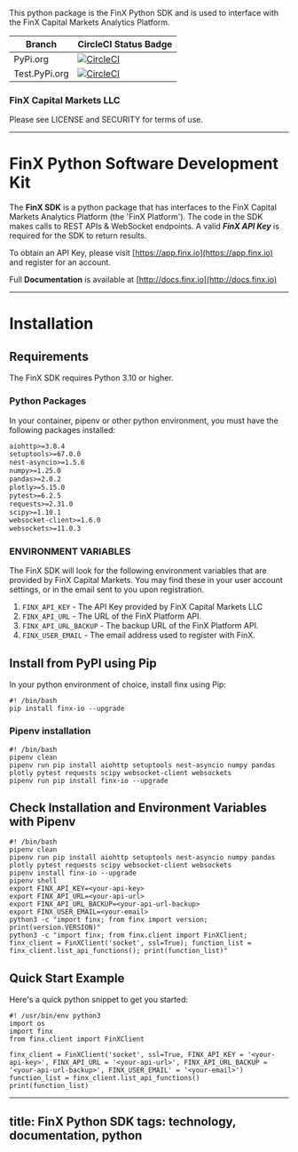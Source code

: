This python package is the FinX Python SDK and is used to interface with the FinX Capital Markets Analytics Platform.


| Branch | CircleCI Status Badge |
| ------ | -------------------- |
| PyPi.org | [![CircleCI](https://dl.circleci.com/status-badge/img/gh/FinX-IO/finx/tree/main.svg?style=svg&circle-token=a2c782bbf496cf79a9dbee9a41960601a56d28f7)](https://dl.circleci.com/status-badge/redirect/gh/FinX-IO/finx/tree/main) |
| Test.PyPi.org | [![CircleCI](https://dl.circleci.com/status-badge/img/gh/FinX-IO/finx/tree/dev.svg?style=svg&circle-token=a2c782bbf496cf79a9dbee9a41960601a56d28f7)](https://dl.circleci.com/status-badge/redirect/gh/FinX-IO/finx/tree/dev) |

### FinX Capital Markets LLC

Please see LICENSE and SECURITY for terms of use.

***

# FinX Python Software Development Kit

The **FinX SDK** is a python package that has interfaces to the FinX Capital Markets
Analytics Platform (the 'FinX Platform'). The code in the SDK makes calls to REST APIs 
& WebSocket endpoints. A valid ___FinX API Key___ is required for the SDK to return results.

To obtain an API Key, please visit [https://app.finx.io](https://app.finx.io) and register for an account.

Full **Documentation** is available at [http://docs.finx.io](http://docs.finx.io)

***

# Installation

## Requirements

The FinX SDK requires Python 3.10 or higher.

### Python Packages

In your container, pipenv or other python environment, you must have the following
packages installed:

```requirements.txt
aiohttp>=3.8.4
setuptools>=67.0.0
nest-asyncio>=1.5.6
numpy>=1.25.0
pandas>=2.0.2
plotly>=5.15.0
pytest>=6.2.5
requests>=2.31.0
scipy>=1.10.1
websocket-client>=1.6.0
websockets>=11.0.3
```

### ENVIRONMENT VARIABLES

The FinX SDK will look for the following environment variables that are provided by FinX Capital Markets. You may find these
in your user account settings, or in the email sent to you upon registration. 

1. `FINX_API_KEY` - The API Key provided by FinX Capital Markets LLC
2. `FINX_API_URL` - The URL of the FinX Platform API.
3. `FINX_API_URL_BACKUP` - The backup URL of the FinX Platform API.
4. `FINX_USER_EMAIL` - The email address used to register with FinX.

## Install from PyPI using Pip

In your python environment of choice, install finx using Pip:

    #! /bin/bash
    pip install finx-io --upgrade
    
### Pipenv installation

    #! /bin/bash
    pipenv clean
    pipenv run pip install aiohttp setuptools nest-asyncio numpy pandas plotly pytest requests scipy websocket-client websockets
    pipenv run pip install finx-io --upgrade

## Check Installation and Environment Variables with Pipenv

    #! /bin/bash
    pipenv clean
    pipenv run pip install aiohttp setuptools nest-asyncio numpy pandas plotly pytest requests scipy websocket-client websockets
    pipenv install finx-io --upgrade
    pipenv shell
    export FINX_API_KEY=<your-api-key>
    export FINX_API_URL=<your-api-url>
    export FINX_API_URL_BACKUP=<your-api-url-backup>
    export FINX_USER_EMAIL=<your-email>
    python3 -c "import finx; from finx import version; print(version.VERSION)"
    python3 -c "import finx; from finx.client import FinXClient; finx_client = FinXClient('socket', ssl=True); function_list = finx_client.list_api_functions(); print(function_list)"

## Quick Start Example

Here's a quick python snippet to get you started:

```python3
#! /usr/bin/env python3
import os
import finx
from finx.client import FinXClient

finx_client = FinXClient('socket', ssl=True, FINX_API_KEY = '<your-api-key>', FINX_API_URL = '<your-api-url>', FINX_API_URL_BACKUP = '<your-api-url-backup>', FINX_USER_EMAIL' = '<your-email>')
function_list = finx_client.list_api_functions()
print(function_list)
```

---
title: FinX Python SDK
tags: technology, documentation, python
---
